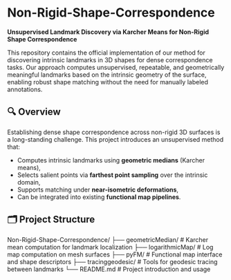 # Non-Rigid-Shape-Correspondence

**Unsupervised Landmark Discovery via Karcher Means for Non-Rigid Shape Correspondence**

This repository contains the official implementation of our method for discovering intrinsic landmarks in 3D shapes for dense correspondence tasks. Our approach computes unsupervised, repeatable, and geometrically meaningful landmarks based on the intrinsic geometry of the surface, enabling robust shape matching without the need for manually labeled annotations.

## 🔍 Overview

Establishing dense shape correspondence across non-rigid 3D surfaces is a long-standing challenge. This project introduces an unsupervised method that:
- Computes intrinsic landmarks using **geometric medians** (Karcher means),
- Selects salient points via **farthest point sampling** over the intrinsic domain,
- Supports matching under **near-isometric deformations**,
- Can be integrated into existing **functional map pipelines**.

## 🗂️ Project Structure

Non-Rigid-Shape-Correspondence/ ├── geometricMedian/ # Karcher mean computation for landmark localization ├── logarithmicMap/ # Log map computation on mesh surfaces ├── pyFM/ # Functional map interface and shape descriptors ├── tracinggeodesic/ # Tools for geodesic tracing between landmarks └── README.md # Project introduction and usage

